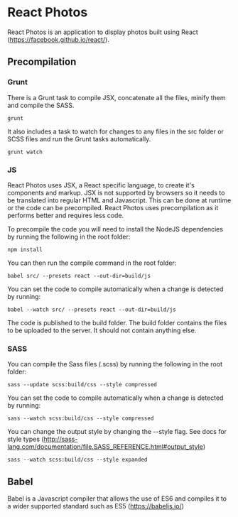 # React Photos

React Photos is an application to display photos built using React (https://facebook.github.io/react/).

## Precompilation

### Grunt

There is a Grunt task to compile JSX, concatenate all the files, minify them and compile the SASS.

    grunt

It also includes a task to watch for changes to any files in the src folder or SCSS files and run the Grunt tasks automatically.

    grunt watch

### JS

React Photos uses JSX, a React specific language, to create it's components and markup. JSX is not supported by browsers so it needs to be translated into regular HTML and Javascript. This can be done at runtime or the code can be precompiled. React Photos uses precompilation as it performs better and requires less code.

To precompile the code you will need to install the NodeJS dependencies by running the following in the root folder:

    npm install

You can then run the compile command in the root folder:

    babel src/ --presets react --out-dir=build/js

You can set the code to compile automatically when a change is detected by running:

    babel --watch src/ --presets react --out-dir=build/js

The code is published to the build folder. The build folder contains the files to be uploaded to the server. It should not contain anything else.

### SASS

You can compile the Sass files (.scss) by running the following in the root folder:

    sass --update scss:build/css --style compressed

You can set the code to compile automatically when a change is detected by running:

    sass --watch scss:build/css --style compressed

You can change the output style by changing the --style flag. See docs for style types (http://sass-lang.com/documentation/file.SASS_REFERENCE.html#output_style)

    sass --watch scss:build/css --style expanded

## Babel

Babel is a Javascript compiler that allows the use of ES6 and compiles it to a wider supported standard such as ES5 (https://babeljs.io/)